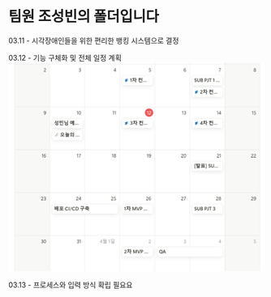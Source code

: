 # 팀원 조성빈의 폴더입니다

03.11 - 시각장애인들을 위한 편리한 뱅킹 시스템으로 결정

03.12 - 기능 구체화 및 전체 일정 계획
![alt text](image.png)

03.13 - 프로세스와 입력 방식 확립 필요요
